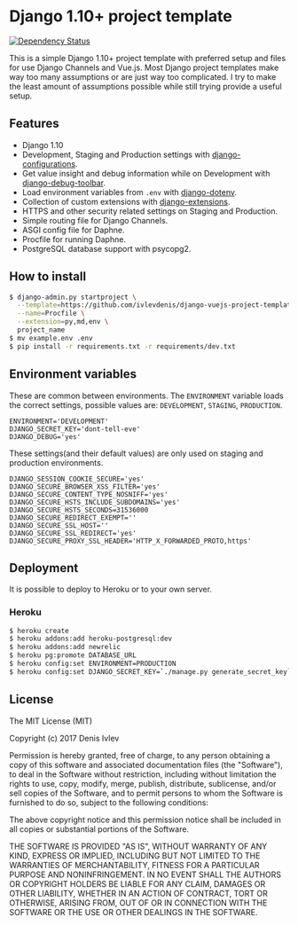 # Django 1.10+ project template

[![Dependency Status](https://gemnasium.com/badges/github.com/ivlevdenis/django-vuejs-project-template.svg)](https://gemnasium.com/github.com/ivlevdenis/django-vuejs-project-template)

This is a simple Django 1.10+ project template with preferred setup and files for use Django Channels and Vue.js. Most Django project templates make way too many assumptions or are just way too complicated. I try to make the least amount of assumptions possible while still trying provide a useful setup.

## Features

- Django 1.10
- Development, Staging and Production settings with [django-configurations](https://django-configurations.readthedocs.org).
- Get value insight and debug information while on Development with [django-debug-toolbar](https://django-debug-toolbar.readthedocs.org).
- Load environment variables from `.env` with [django-dotenv](https://github.com/jpadilla/django-dotenv).
- Collection of custom extensions with [django-extensions](http://django-extensions.readthedocs.org).
- HTTPS and other security related settings on Staging and Production.
- Simple routing file for Django Channels.
- ASGI config file for Daphne. 
- Procfile for running Daphne.
- PostgreSQL database support with psycopg2.

## How to install

```bash
$ django-admin.py startproject \
  --template=https://github.com/ivlevdenis/django-vuejs-project-template/archive/master.zip \
  --name=Procfile \
  --extension=py,md,env \
  project_name
$ mv example.env .env
$ pip install -r requirements.txt -r requirements/dev.txt
```

## Environment variables

These are common between environments. The `ENVIRONMENT` variable loads the correct settings, possible values are: `DEVELOPMENT`, `STAGING`, `PRODUCTION`.

```
ENVIRONMENT='DEVELOPMENT'
DJANGO_SECRET_KEY='dont-tell-eve'
DJANGO_DEBUG='yes'
```

These settings(and their default values) are only used on staging and production environments.

```
DJANGO_SESSION_COOKIE_SECURE='yes'
DJANGO_SECURE_BROWSER_XSS_FILTER='yes'
DJANGO_SECURE_CONTENT_TYPE_NOSNIFF='yes'
DJANGO_SECURE_HSTS_INCLUDE_SUBDOMAINS='yes'
DJANGO_SECURE_HSTS_SECONDS=31536000
DJANGO_SECURE_REDIRECT_EXEMPT=''
DJANGO_SECURE_SSL_HOST=''
DJANGO_SECURE_SSL_REDIRECT='yes'
DJANGO_SECURE_PROXY_SSL_HEADER='HTTP_X_FORWARDED_PROTO,https'
```

## Deployment

It is possible to deploy to Heroku or to your own server.

### Heroku

```bash
$ heroku create
$ heroku addons:add heroku-postgresql:dev
$ heroku addons:add newrelic
$ heroku pg:promote DATABASE_URL
$ heroku config:set ENVIRONMENT=PRODUCTION
$ heroku config:set DJANGO_SECRET_KEY=`./manage.py generate_secret_key`
```

## License

The MIT License (MIT)

Copyright (c) 2017 Denis Ivlev

Permission is hereby granted, free of charge, to any person obtaining a copy of
this software and associated documentation files (the "Software"), to deal in
the Software without restriction, including without limitation the rights to
use, copy, modify, merge, publish, distribute, sublicense, and/or sell copies
of the Software, and to permit persons to whom the Software is furnished to do
so, subject to the following conditions:

The above copyright notice and this permission notice shall be included in all
copies or substantial portions of the Software.

THE SOFTWARE IS PROVIDED "AS IS", WITHOUT WARRANTY OF ANY KIND, EXPRESS OR
IMPLIED, INCLUDING BUT NOT LIMITED TO THE WARRANTIES OF MERCHANTABILITY,
FITNESS FOR A PARTICULAR PURPOSE AND NONINFRINGEMENT. IN NO EVENT SHALL THE
AUTHORS OR COPYRIGHT HOLDERS BE LIABLE FOR ANY CLAIM, DAMAGES OR OTHER
LIABILITY, WHETHER IN AN ACTION OF CONTRACT, TORT OR OTHERWISE, ARISING FROM,
OUT OF OR IN CONNECTION WITH THE SOFTWARE OR THE USE OR OTHER DEALINGS IN THE
SOFTWARE.
